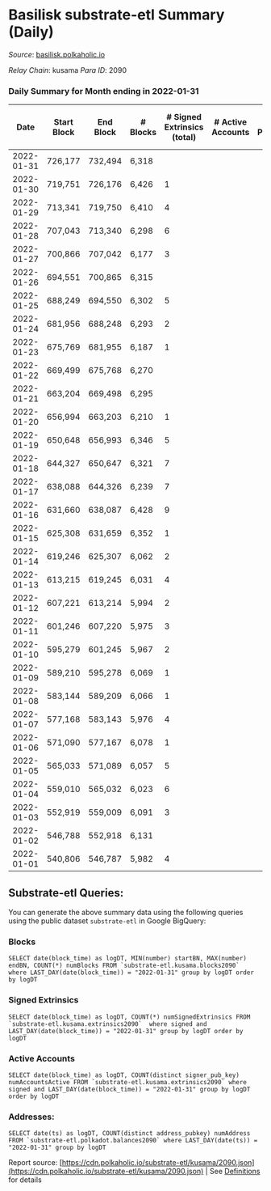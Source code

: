 # Basilisk substrate-etl Summary (Daily)

_Source_: [basilisk.polkaholic.io](https://basilisk.polkaholic.io)

*Relay Chain*: kusama
*Para ID*: 2090



### Daily Summary for Month ending in 2022-01-31


| Date | Start Block | End Block | # Blocks | # Signed Extrinsics (total) | # Active Accounts | # Passive | # New | # Addresses with Balances | # Events | # Transfers | # XCM Transfers In | # XCM Transfers Out |
| ---- | ----------- | --------- | -------- | --------------------------- | ----------------- | --------- | ----- | ------------------------- | -------- | ----------- | ------------------ | ------------------- |
| 2022-01-31 | 726,177 | 732,494 | 6,318  |  |  |  |  | 11,915 | 18,959 |   |   |   |
| 2022-01-30 | 719,751 | 726,176 | 6,426  | 1 |  |  |  | 11,915 | 19,286 |   |   |   |
| 2022-01-29 | 713,341 | 719,750 | 6,410  | 4 |  |  |  | 11,915 | 19,243 |   |   |   |
| 2022-01-28 | 707,043 | 713,340 | 6,298  | 6 |  |  |  | 11,915 | 18,919 |   |   |   |
| 2022-01-27 | 700,866 | 707,042 | 6,177  | 3 |  |  |  | 11,915 | 18,543 |   |   |   |
| 2022-01-26 | 694,551 | 700,865 | 6,315  |  |  |  |  | 11,915 | 18,951 |   |   |   |
| 2022-01-25 | 688,249 | 694,550 | 6,302  | 5 |  |  |  | 11,915 | 18,924 |   |   |   |
| 2022-01-24 | 681,956 | 688,248 | 6,293  | 2 |  |  |  | 11,915 | 18,888 |   |   |   |
| 2022-01-23 | 675,769 | 681,955 | 6,187  | 1 |  |  |  | 11,915 | 18,568 |   |   |   |
| 2022-01-22 | 669,499 | 675,768 | 6,270  |  |  |  |  | 11,915 | 18,819 |   |   |   |
| 2022-01-21 | 663,204 | 669,498 | 6,295  |  |  |  |  | 11,915 | 18,890 |   |   |   |
| 2022-01-20 | 656,994 | 663,203 | 6,210  | 1 |  |  |  | 11,915 | 18,637 |   |   |   |
| 2022-01-19 | 650,648 | 656,993 | 6,346  | 5 |  |  |  | 11,915 | 19,054 |   |   |   |
| 2022-01-18 | 644,327 | 650,647 | 6,321  | 7 |  |  |  | 11,915 | 18,986 |   |   |   |
| 2022-01-17 | 638,088 | 644,326 | 6,239  | 7 |  |  |  | 11,915 | 18,736 |   |   |   |
| 2022-01-16 | 631,660 | 638,087 | 6,428  | 9 |  |  |  | 11,915 | 19,307 |   |   |   |
| 2022-01-15 | 625,308 | 631,659 | 6,352  | 1 |  |  |  | 11,915 | 19,066 |   |   |   |
| 2022-01-14 | 619,246 | 625,307 | 6,062  | 2 |  |  |  | 11,915 | 18,195 |   |   |   |
| 2022-01-13 | 613,215 | 619,245 | 6,031  | 4 |  |  |  | 11,915 | 18,106 |   |   |   |
| 2022-01-12 | 607,221 | 613,214 | 5,994  | 2 |  |  |  | 11,915 | 17,991 |   |   |   |
| 2022-01-11 | 601,246 | 607,220 | 5,975  | 3 |  |  |  | 11,915 | 17,940 |   |   |   |
| 2022-01-10 | 595,279 | 601,245 | 5,967  | 2 |  |  |  | 11,915 | 17,910 |   |   |   |
| 2022-01-09 | 589,210 | 595,278 | 6,069  | 1 |  |  |  | 11,915 | 18,214 |   |   |   |
| 2022-01-08 | 583,144 | 589,209 | 6,066  | 1 |  |  |  | 11,915 | 18,209 |   |   |   |
| 2022-01-07 | 577,168 | 583,143 | 5,976  | 4 |  |  |  | 11,915 | 17,941 |   |   |   |
| 2022-01-06 | 571,090 | 577,167 | 6,078  | 1 |  |  |  | 11,915 | 18,241 |   |   |   |
| 2022-01-05 | 565,033 | 571,089 | 6,057  | 5 |  |  |  | 11,915 | 18,186 |   |   |   |
| 2022-01-04 | 559,010 | 565,032 | 6,023  | 6 |  |  |  | 11,915 | 18,089 |   |   |   |
| 2022-01-03 | 552,919 | 559,009 | 6,091  | 3 |  |  |  | 11,915 | 18,285 |   |   |   |
| 2022-01-02 | 546,788 | 552,918 | 6,131  |  |  |  |  | 11,915 | 18,398 |   |   |   |
| 2022-01-01 | 540,806 | 546,787 | 5,982  | 4 |  |  |  | 11,915 | 17,959 |   |   |   |

## Substrate-etl Queries:
You can generate the above summary data using the following queries using the public dataset `substrate-etl` in Google BigQuery:


### Blocks
```
SELECT date(block_time) as logDT, MIN(number) startBN, MAX(number) endBN, COUNT(*) numBlocks FROM `substrate-etl.kusama.blocks2090`  where LAST_DAY(date(block_time)) = "2022-01-31" group by logDT order by logDT
```


### Signed Extrinsics
```
SELECT date(block_time) as logDT, COUNT(*) numSignedExtrinsics FROM `substrate-etl.kusama.extrinsics2090`  where signed and LAST_DAY(date(block_time)) = "2022-01-31" group by logDT order by logDT
```


### Active Accounts
```
SELECT date(block_time) as logDT, COUNT(distinct signer_pub_key) numAccountsActive FROM `substrate-etl.kusama.extrinsics2090` where signed and LAST_DAY(date(block_time)) = "2022-01-31" group by logDT order by logDT
```


### Addresses:
```
SELECT date(ts) as logDT, COUNT(distinct address_pubkey) numAddress FROM `substrate-etl.polkadot.balances2090` where LAST_DAY(date(ts)) = "2022-01-31" group by logDT
```



Report source: [https://cdn.polkaholic.io/substrate-etl/kusama/2090.json](https://cdn.polkaholic.io/substrate-etl/kusama/2090.json) | See [Definitions](/DEFINITIONS.md) for details
